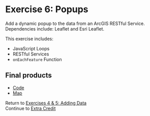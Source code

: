 # Exercise 6: Popups  
Add a dynamic popup to the data from an ArcGIS RESTful Service. Dependencies include: Leaflet and Esri Leaflet.   

This exercise includes:  
* JavaScript Loops  
* RESTful Services  
* `onEachFeature` Function  

## Final products  
* [Code](https://github.com/geospatialem/getting-started-with-leaflet/tree/gh-pages/Solutions/Exercise-6_Popups)  
* [Map](https://geospatialem.github.io/getting-started-with-leaflet/Solutions/Exercise-6_Popups/index.html)  


Return to [Exercises 4 & 5: Adding Data](Exercise_4-5_Adding-Data.md)  
Continue to [Extra Credit](Extra-Credit.md)  
